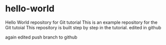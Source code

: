 # hello-world
Hello World repository for Git tutorial
This is an example repository for the Git tutoial
This repository is built step by step in the tutorial.
edited in github

again edited
push branch to github